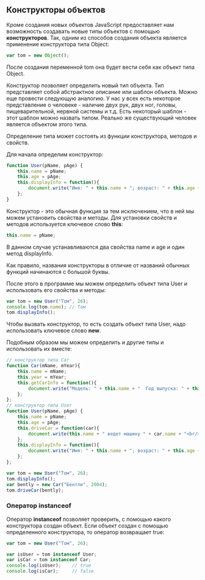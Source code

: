 ## Конструкторы объектов

Кроме создания новых объектов JavaScript предоставляет нам возможность создавать новые типы объектов с помощью **конструкторов**. Так, одним из способов создания объекта 
является применение конструктора типа Object:

```js
var tom = new Object();
```

После создания переменной tom она будет вести себя как объект типа Object.

Конструктор позволяет определить новый тип объекта. Тип представляет собой абстрактное описание или шаблон объекта. Можно еще провести следующую аналогию. У нас у всех 
есть некоторое представление о человеке - наличие двух рук, двух ног, головы, пищеварительной, нервной системы и т.д. 
Есть некоторый шаблон - этот шаблон можно назвать типом. Реально же существующий человек является объектом этого типа.

Определение типа может состоять из функции конструктора, методов и свойств.

Для начала определим конструктор:

```js
function User(pName, pAge) {
	this.name = pName;
	this.age = pAge;
	this.displayInfo = function(){
		document.write("Имя: " + this.name + "; возраст: " + this.age + "<br/>");
	};
}
```

Конструктор - это обычная функция за тем исключением, что в ней мы можем установить свойства и методы. Для установки свойств и методов используется ключевое слово **this**:

```js
this.name = pName;
```

В данном случае устанавливаются два свойства name и age и один метод displayInfo.

Как правило, названия конструкторы в отличие от названий обычных функций начинаются с большой буквы.

После этого в программе мы можем определить объект типа User и использовать его свойства и методы:

```js
var tom = new User("Том", 26);
console.log(tom.name); // Том
tom.displayInfo();
```

Чтобы вызвать конструктор, то есть создать объект типа User, надо использовать ключевое слово **new**.

Подобным образом мы можем определить и другие типы и использовать их вместе:

```js
// конструктор типа Car
function Car(mName, mYear){
	this.name = mName;
	this.year = mYear;
	this.getCarInfo = function(){
		document.write("Модель: " + this.name + "  Год выпуска: " + this.year + "<br/>");
	};
};
// конструктор типа User
function User(pName, pAge) {
	this.name = pName;
	this.age = pAge;
	this.driveCar = function(car){
		document.write(this.name + " ведет машину " + car.name + "<br/>");
	};
	this.displayInfo = function(){
		document.write("Имя: " + this.name + "; возраст: " + this.age + "<br/>");
	};
};

var tom = new User("Том", 26);
tom.displayInfo();
var bently = new Car("Бентли", 2004);
tom.driveCar(bently);
```

### Оператор instanceof

Оператор **instanceof** позволяет проверить, с помощью какого конструктора создан объект. Если объект создан с помощью определенного конструктора, то оператор возвращает true:

```js
var tom = new User("Том", 26);

var isUser = tom instanceof User;
var isCar = tom instanceof Car;
console.log(isUser); 	// true
console.log(isCar); 	// false
```

